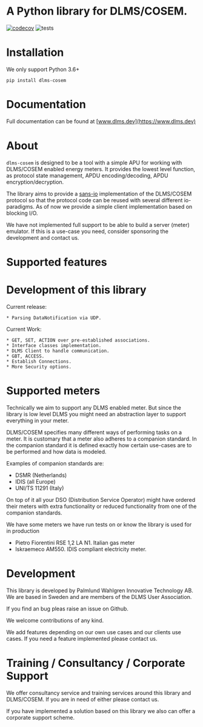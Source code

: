 
# A Python library for DLMS/COSEM.

[![codecov](https://codecov.io/gh/pwitab/dlms-cosem/branch/master/graph/badge.svg?token=RO37L11VQJ)](https://codecov.io/gh/pwitab/dlms-cosem)
![tests](https://github.com/pwitab/dlms-cosem/workflows/Run%20tests/badge.svg)
# Installation
We only support Python 3.6+

```
pip install dlms-cosem
```


# Documentation

Full documentation can be found at [www.dlms.dev](https://www.dlms.dev)

# About

`dlms-cosem` is designed to be a tool with a simple APU for working with DLMS/COSEM 
enabled energy meters. It provides the lowest level function, as protocol state 
management, APDU encoding/decoding, APDU encryption/decryption.

The library aims to provide a [sans-io](https://sans-io.readthedocs.io/) implementation 
of the DLMS/COSEM protocol so that the protocol code can be reused with several 
different io-paradigms. As of now we provide a simple client implementation based on 
blocking I/O.

We have not implemented full support to be able to build a server (meter) emulator. If 
this is a use-case you need, consider sponsoring the development and contact us.    

# Supported features

# Development of this library

Current release:

    * Parsing DataNotification via UDP.

Current Work:

    * GET, SET, ACTION over pre-established associations.
    * Interface classes implementation.
    * DLMS Client to handle communication.
    * GBT, ACCESS.
    * Establish Connections.
    * More Security options.
    
# Supported meters

Technically we aim to support any DLMS enabled meter. But since the library is low 
level DLMS you might need an abstraction layer to support everything in your meter.

DLMS/COSEM specifies many different ways of performing tasks on a meter. It is 
customary that a meter also adheres to a companion standard. In the companion standard 
it is defined exactly how certain use-cases are to be performed and how data is modeled.

Examples of companion standards are:
* DSMR (Netherlands)
* IDIS (all Europe)
* UNI/TS 11291 (Italy)

On top of it all your DSO (Distribution Service Operator) might have ordered their 
meters with extra functionality or reduced functionality from one of the companion 
standards.

We have some meters we have run tests on or know the library is used for in production

* Pietro Fiorentini RSE 1,2 LA N1. Italian gas meter
* Iskraemeco AM550. IDIS compliant electricity meter.

# Development

This library is developed by Palmlund Wahlgren Innovative Technology AB. We are
based in Sweden and are members of the DLMS User Association.

If you find an bug pleas raise an issue on Github.

We welcome contributions of any kind.

We add features depending on our own use cases and our clients use cases. If you 
need a feature implemented please contact us.

# Training / Consultancy / Corporate Support

We offer consultancy service and training services around this library and DLMS/COSEM. 
If you are in need of either please contact us.

If you have implemented a solution based on this library we also can offer a corporate 
support scheme.




